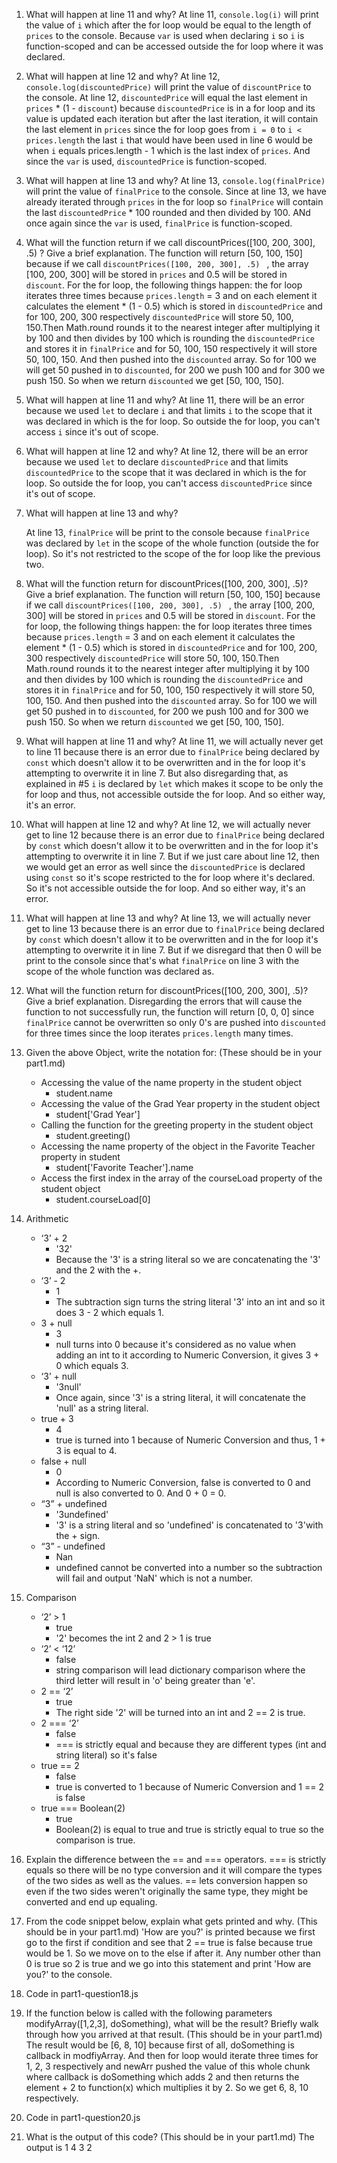 1. What will happen at line 11 and why?
   At line 11, `console.log(i)` will print the value of `i` which after the for loop would be equal to the length of `prices` to the console. Because `var` is used when declaring `i` so `i` is function-scoped and can be accessed outside the for loop where it was declared.
2. What will happen at line 12 and why?
   At line 12, `console.log(discountedPrice)` will print the value of `discountPrice` to the console. At line 12, `discountedPrice` will equal the last element in `prices` * (1 - `discount`) because `discountedPrice` is in a for loop and its value is updated each iteration but after the last iteration, it will contain the last element in `prices` since the for loop goes from `i = 0` to `i < prices.length` the last `i` that would have been used in line 6 would be when `i` equals prices.length - 1 which is the last index of `prices`. And since the `var` is used, `discountedPrice` is function-scoped.
3. What will happen at line 13 and why?
   At line 13, `console.log(finalPrice)` will print the value of `finalPrice` to the console. Since at line 13, we have already iterated through `prices` in the for loop so `finalPrice` will contain the last `discountedPrice` * 100 rounded and then divided by 100. ANd once again since the `var` is used, `finalPrice` is function-scoped.
4. What will the function return if we call discountPrices([100, 200, 300], .5) ? Give a brief explanation.
   The function will return [50, 100, 150] because if we call `discountPrices([100, 200, 300], .5) ` , the array [100, 200, 300] will be stored in `prices` and 0.5 will be stored in `discount`. For the for loop, the following things happen: the for loop iterates three times because `prices.length` = 3 and on each element it calculates the element * (1 - 0.5) which is stored in `discountedPrice` and for 100, 200, 300 respectively `discountedPrice` will store 50, 100, 150.Then Math.round rounds it to the nearest integer after multiplying it by 100 and then divides by 100 which is rounding the `discountedPrice` and stores it in `finalPrice` and for 50, 100, 150 respectively it will store 50, 100, 150. And then pushed into the `discounted` array. So for 100 we will get 50 pushed in to `discounted`, for 200 we push 100 and for 300 we push 150. So when we return `discounted` we get [50, 100, 150].

5. What will happen at line 11 and why?
   At line 11, there will be an error because we used `let` to declare `i` and that limits `i` to the scope that it was declared in which is the for loop. So outside the for loop, you can't access `i` since it's out of scope.

6. What will happen at line 12 and why?
    At line 12, there will be an error because we used `let` to declare `discountedPrice` and that limits `discountedPrice` to the scope that it was declared in which is the for loop. So outside the for loop, you can't access `discountedPrice` since it's out of scope.

7. What will happen at line 13 and why?
   
   At line 13, `finalPrice` will be print to the console because `finalPrice` was declared by `let` in the scope of the whole function (outside the for loop). So it's not restricted to the scope of the for loop like the previous two.

8.  What will the function return for discountPrices([100, 200, 300], .5)? Give a brief explanation.
   The function will return [50, 100, 150] because if we call `discountPrices([100, 200, 300], .5) ` , the array [100, 200, 300] will be stored in `prices` and 0.5 will be stored in `discount`. For the for loop, the following things happen: the for loop iterates three times because `prices.length` = 3 and on each element it calculates the element * (1 - 0.5) which is stored in `discountedPrice` and for 100, 200, 300 respectively `discountedPrice` will store 50, 100, 150.Then Math.round rounds it to the nearest integer after multiplying it by 100 and then divides by 100 which is rounding the `discountedPrice` and stores it in `finalPrice` and for 50, 100, 150 respectively it will store 50, 100, 150. And then pushed into the `discounted` array. So for 100 we will get 50 pushed in to `discounted`, for 200 we push 100 and for 300 we push 150. So when we return `discounted` we get [50, 100, 150].
9.  What will happen at line 11 and why?
    At line 11, we will actually never get to line 11 because there is an error due to `finalPrice` being declared by `const` which doesn't allow it to be overwritten and in the for loop it's attempting to overwrite it in line 7. But also disregarding that, as explained in #5 `i` is declared by `let` which makes it scope to be only the for loop and thus, not accessible outside the for loop. And so either way, it's an error.
10. What will happen at line 12 and why?
    At line 12, we will actually never get to line 12 because there is an error due to `finalPrice` being declared by `const` which doesn't allow it to be overwritten and in the for loop it's attempting to overwrite it in line 7. But if we just care about line 12, then we would get an error as well since the `discountedPrice` is declared using `const` so it's scope restricted to the for loop where it's declared. So it's not accessible outside the for loop. And so either way, it's an error.
11. What will happen at line 13 and why?
    At line 13, we will actually never get to line 13 because there is an error due to `finalPrice` being declared by `const` which doesn't allow it to be overwritten and in the for loop it's attempting to overwrite it in line 7. But if we disregard that then 0 will be print to the console since that's what `finalPrice` on line 3 with the scope of the whole function was declared as.
12. What will the function return for discountPrices([100, 200, 300], .5)? Give a brief explanation.
    Disregarding the errors that will cause the function to not successfully run, the function will return [0, 0, 0] since `finalPrice` cannot be overwritten so only 0's are pushed into `discounted` for three times since the loop iterates `prices.length` many times.

13. Given the above Object, write the notation for:  (These should be in your part1.md)

    - Accessing the value of the name property in the student object
      - student.name 
    - Accessing the value of the Grad Year property in the student object
      - student['Grad Year'] 
    - Calling the function for the greeting property in the student object
      - student.greeting() 
    - Accessing the name property of the object in the Favorite Teacher property in student
      - student['Favorite Teacher'].name
    - Access the first index in the array of the courseLoad property of the student object
      - student.courseLoad[0] 

14. Arithmetic

    - ‘3’ + 2
      - '32'
      - Because the '3' is a string literal so we are concatenating the '3' and the 2 with the +. 
    - ‘3’ - 2
      -  1
      -  The subtraction sign turns the string literal '3' into an int and so it does 3 - 2 which equals 1.
    - 3 + null
      - 3
      - null turns into 0 because it's considered as no value when adding an int to it according to Numeric Conversion, it gives 3 + 0 which equals 3.
    - ‘3’ + null
      - '3null'
      - Once again, since '3' is a string literal, it will concatenate the 'null' as a string literal.
    - true + 3
      - 4
      - true is turned into 1 because of Numeric Conversion and thus, 1 + 3 is equal to 4.
    - false + null
      - 0
      - According to Numeric Conversion, false is converted to 0 and null is also converted to 0. And 0 + 0 = 0.
    - “3” + undefined
      - '3undefined'
      - '3' is a string literal and so 'undefined' is concatenated to '3'with the + sign.
    - “3” - undefined
      - Nan
      - undefined cannot be converted into a number so the subtraction will fail and output 'NaN' which is not a number.

15. Comparison

    - ‘2’ > 1
      - true
      - '2' becomes the int 2 and 2 > 1 is true
    - ‘2’ < ‘12’
      - false
      - string comparison will lead dictionary comparison where the third letter will result in 'o' being greater than 'e'.
    - 2 == ‘2’
      - true
      - The right side '2' will be turned into an int and 2 == 2 is true. 
    - 2 === ‘2’
      - false
      - === is strictly equal and because they are different types (int and string literal) so it's false
    - true == 2
      - false
      - true is converted to 1 because of Numeric Conversion and 1 == 2 is false
    - true === Boolean(2)
      - true
      - Boolean(2) is equal to true and true is strictly equal to true so the comparison is true.

16. Explain the difference between the == and === operators.
    === is strictly equals so there will be no type conversion and it will compare the types of the two sides as well as the values. == lets conversion happen so even if the two sides weren't originally the same type, they might be converted and end up equaling.
17. From the code snippet below, explain what gets printed and why.  (This should be in your part1.md)
    'How are you?' is printed because we first go to the first if condition and see that 2 == true is false because true would be 1. So we move on to the else if after it. Any number other than 0 is true so 2 is true and we go into this statement and print 'How are you?' to the console.
18. Code in part1-question18.js
19. If the function below is called with the following parameters modifyArray([1,2,3], doSomething), what will be the result? Briefly walk through how you arrived at that result. (This should be in your part1.md)
    The result would be [6, 8, 10] because first of all, doSomething is callback in modfiyArray. And then for loop would iterate three times for 1, 2, 3 respectively and newArr pushed the value of this whole chunk where callback is doSomething which adds 2 and then returns the element + 2 to function(x) which multiplies it by 2. So we get 6, 8, 10 respectively.  
20. Code in part1-question20.js
21. What is the output of this code? (This should be in your part1.md)
    The output is 1 4 3 2